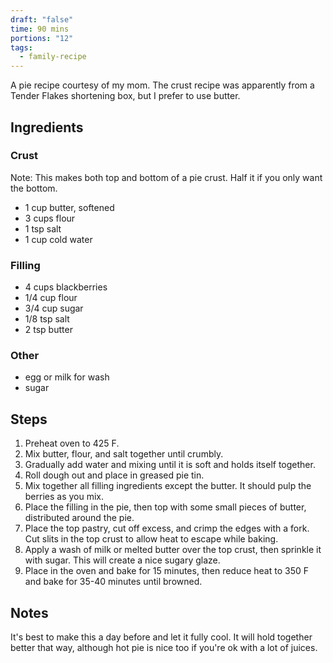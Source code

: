 ```yaml
---
draft: "false"
time: 90 mins
portions: "12"
tags:
  - family-recipe
---
```

A pie recipe courtesy of my mom. The crust recipe was apparently from a Tender Flakes shortening box, but I prefer to use butter.
## Ingredients
### Crust
Note: This makes both top and bottom of a pie crust. Half it if you only want the bottom.
- 1 cup butter, softened
- 3 cups flour
- 1 tsp salt
- 1 cup cold water
### Filling
- 4 cups blackberries
- 1/4 cup flour
- 3/4 cup sugar
- 1/8 tsp salt
- 2 tsp butter
### Other
- egg or milk for wash
- sugar
## Steps
1. Preheat oven to 425 F.
2. Mix butter, flour, and salt together until crumbly.
3. Gradually add water and mixing until it is soft and holds itself together.
4. Roll dough out and place in greased pie tin.
5. Mix together all filling ingredients except the butter. It should pulp the berries as you mix.
6. Place the filling in the pie, then top with some small pieces of butter, distributed around the pie.
7. Place the top pastry, cut off excess, and crimp the edges with a fork. Cut slits in the top crust to allow heat to escape while baking.
8. Apply a wash of milk or melted butter over the top crust, then sprinkle it with sugar. This will create a nice sugary glaze.
9. Place in the oven and bake for 15 minutes, then reduce heat to 350 F and bake for 35-40 minutes until browned.
## Notes
It's best to make this a day before and let it fully cool. It will hold together better that way, although hot pie is nice too if you're ok with a lot of juices.